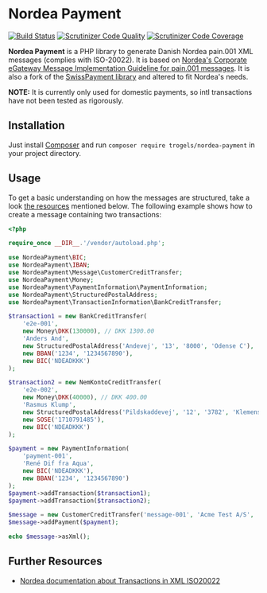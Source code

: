 # Nordea Payment

[![Build Status](https://travis-ci.org/achton/nordea-payment.svg?branch=master)](https://travis-ci.org/achton/nordea-payment)
[![Scrutinizer Code Quality](https://scrutinizer-ci.com/g/achton/nordea-payment/badges/quality-score.png?b=master)](https://scrutinizer-ci.com/g/achton/nordea-payment/?branch=master)
[![Scrutinizer Code Coverage](https://scrutinizer-ci.com/g/achton/nordea-payment/badges/coverage.png?b=master)](https://scrutinizer-ci.com/g/achton/nordea-payment/code-structure/master/code-coverage)


**Nordea Payment** is a PHP library to generate Danish Nordea pain.001 XML messages (complies with ISO-20022). It is based on [Nordea's Corporate eGateway Message Implementation Guideline for pain.001 messages](resources/MIG_pain.001.001.03_v_2.1_Release-2016-08-19_FINAL.PDF). It is also a fork of the [SwissPayment library](https://github.com/z38/swiss-payment) and altered to fit Nordea's needs.

**NOTE:** It is currently only used for domestic payments, so intl transactions have not been tested as rigorously.

## Installation

Just install [Composer](http://getcomposer.org) and run `composer require trogels/nordea-payment` in your project directory.

## Usage

To get a basic understanding on how the messages are structured, take a look [the resources](#further-resources) mentioned below. The following example shows how to create a message containing two transactions:

```php
<?php

require_once __DIR__.'/vendor/autoload.php';

use NordeaPayment\BIC;
use NordeaPayment\IBAN;
use NordeaPayment\Message\CustomerCreditTransfer;
use NordeaPayment\Money;
use NordeaPayment\PaymentInformation\PaymentInformation;
use NordeaPayment\StructuredPostalAddress;
use NordeaPayment\TransactionInformation\BankCreditTransfer;

$transaction1 = new BankCreditTransfer(
    'e2e-001',
    new Money\DKK(130000), // DKK 1300.00
    'Anders And',
    new StructuredPostalAddress('Andevej', '13', '8000', 'Odense C'),
    new BBAN('1234', '1234567890'),
    new BIC('NDEADKKK')
);

$transaction2 = new NemKontoCreditTransfer(
    'e2e-002',
    new Money\DKK(40000), // DKK 400.00
    'Rasmus Klump',
    new StructuredPostalAddress('Pildskaddevej', '12', '3782', 'Klemensker'),
    new SOSE('1710791485'),
    new BIC('NDEADKKK')
);

$payment = new PaymentInformation(
    'payment-001',
    'René Dif fra Aqua',
    new BIC('NDEADKKK'),
    new BBAN('1234', '1234567890')
);
$payment->addTransaction($transaction1);
$payment->addTransaction($transaction2);

$message = new CustomerCreditTransfer('message-001', 'Acme Test A/S', 'ACMETEST');
$message->addPayment($payment);

echo $message->asXml();
```

## Further Resources

- [Nordea documentation about Transactions in XML ISO20022](https://www.nordea.com/en/our-services/cashmanagement/oursolutions/egateway/#tab=Format-Descriptions_XML-ISO20022-messages)